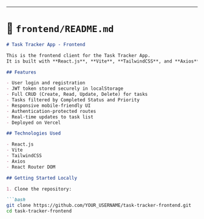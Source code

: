 
---

# 📄 `frontend/README.md`

```markdown
# Task Tracker App - Frontend

This is the frontend client for the Task Tracker App.  
It is built with **React.js**, **Vite**, **TailwindCSS**, and **Axios**.

## Features

- User login and registration
- JWT token stored securely in localStorage
- Full CRUD (Create, Read, Update, Delete) for tasks
- Tasks filtered by Completed Status and Priority
- Responsive mobile-friendly UI
- Authentication-protected routes
- Real-time updates to task list
- Deployed on Vercel

## Technologies Used

- React.js
- Vite
- TailwindCSS
- Axios
- React Router DOM

## Getting Started Locally

1. Clone the repository:

```bash
git clone https://github.com/YOUR_USERNAME/task-tracker-frontend.git
cd task-tracker-frontend
